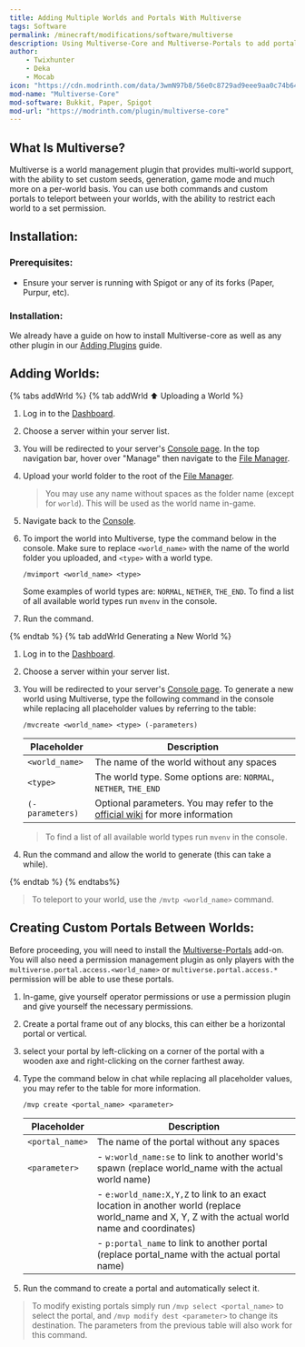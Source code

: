 ```yaml
---
title: Adding Multiple Worlds and Portals With Multiverse
tags: Software
permalink: /minecraft/modifications/software/multiverse
description: Using Multiverse-Core and Multiverse-Portals to add portals to custom worlds
author:
    - Twixhunter
    - Deka
    - Mocab
icon: "https://cdn.modrinth.com/data/3wmN97b8/56e0c8729ad9eee9aa0c74b64560ab5858a7afec_96.webp"
mod-name: "Multiverse-Core"
mod-software: Bukkit, Paper, Spigot
mod-url: "https://modrinth.com/plugin/multiverse-core"
---
```


## What Is Multiverse?

Multiverse is a world management plugin that provides multi-world support, with the ability to set custom seeds, generation, game mode and much more on a per-world basis. You can use both commands and custom portals to teleport between your worlds, with the ability to restrict each world to a set permission.

## Installation:

### Prerequisites:

-   Ensure your server is running with Spigot or any of its forks (Paper, Purpur, etc).

### Installation:

We already have a guide on how to install Multiverse-core as well as any other plugin in our [Adding Plugins](/minecraft/modifications/general/adding-plugins) guide.

## Adding Worlds:

{% tabs addWrld %}
{% tab addWrld :arrow_up: Uploading a World %}

1. Log in to the [Dashboard](https://client.falixnodes.net/).

2. Choose a server within your server list.

3. You will be redirected to your server's [Console page](https://client.falixnodes.net/server/console). In the top navigation bar, hover over "Manage" then navigate to the [File Manager](https://client.falixnodes.net/server/filemanager).

4. Upload your world folder to the root of the [File Manager](https://client.falixnodes.net/server/filemanager).

    > You may use any name without spaces as the folder name (except for `world`). This will be used as the world name in-game.

5. Navigate back to the [Console](https://client.falixnodes.net/server/console).

6. To import the world into Multiverse, type the command below in the console. Make sure to replace `<world_name>` with the name of the world folder you uploaded, and `<type>` with a world type.

    ```
    /mvimport <world_name> <type>
    ```

    Some examples of world types are: `NORMAL`, `NETHER`, `THE_END`. To find a list of all available world types run `mvenv` in the console.

7. Run the command.

{% endtab %}
{% tab addWrld Generating a New World %}

1. Log in to the [Dashboard](https://client.falixnodes.net/).

2. Choose a server within your server list.

3. You will be redirected to your server's [Console page](https://client.falixnodes.net/server/console). To generate a new world using Multiverse, type the following command in the console while replacing all placeholder values by referring to the table:

    ```
    /mvcreate <world_name> <type> (-parameters)
    ```

    | Placeholder     | Description                                                                                                                                                         |
    | --------------- | ------------------------------------------------------------------------------------------------------------------------------------------------------------------- |
    | `<world_name>`  | The name of the world without any spaces                                                                                                                            |
    | `<type>`        | The world type. Some options are: `NORMAL`, `NETHER`, `THE_END`                                                                                                     |
    | `(-parameters)` | Optional parameters. You may refer to the [official wiki](https://github.com/Multiverse/Multiverse-Core/wiki/Command-Reference#create-command) for more information |

    > To find a list of all available world types run `mvenv` in the console.

4. Run the command and allow the world to generate (this can take a while).

{% endtab %}
{% endtabs%}

> To teleport to your world, use the `/mvtp <world_name>` command.

## Creating Custom Portals Between Worlds:

Before proceeding, you will need to install the [Multiverse-Portals](https://modrinth.com/plugin/multiverse-portals) add-on. You will also need a permission management plugin as only players with the `multiverse.portal.access.<world_name>` or `multiverse.portal.access.*` permission will be able to use these portals.

1.  In-game, give yourself operator permissions or use a permission plugin and give yourself the necessary permissions.

2.  Create a portal frame out of any blocks, this can either be a horizontal portal or vertical.

3.  select your portal by left-clicking on a corner of the portal with a wooden axe and right-clicking on the corner farthest away.

4.  Type the command below in chat while replacing all placeholder values, you may refer to the table for more information.

    ```
    /mvp create <portal_name> <parameter>
    ```

    | Placeholder     | Description                                                                                                                                      |
    | --------------- | ------------------------------------------------------------------------------------------------------------------------------------------------ |
    | `<portal_name>` | The name of the portal without any spaces                                                                                                        |
    | `<parameter>`   | - `w:world_name:se` to link to another world's spawn (replace world_name with the actual world name)                                             |
    |                 | - `e:world_name:X,Y,Z` to link to an exact location in another world (replace world_name and X, Y, Z with the actual world name and coordinates) |
    |                 | - `p:portal_name` to link to another portal (replace portal_name with the actual portal name)                                                    |

5.  Run the command to create a portal and automatically select it.

> To modify existing portals simply run `/mvp select <portal_name>` to select the portal, and `/mvp modify dest <parameter>` to change its destination. The parameters from the previous table will also work for this command.
